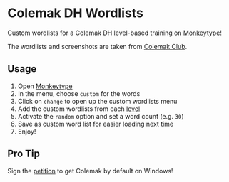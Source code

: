 # Colemak DH Wordlists

Custom wordlists for a Colemak DH level-based training on [Monkeytype][1]!

The wordlists and screenshots are taken from [Colemak Club][2].

## Usage

1. Open [Monkeytype][1]
1. In the menu, choose `custom` for the words
1. Click on `change` to open up the custom wordlists menu
1. Add the custom wordlists from each [level](./levels)
1. Activate the `random` option and set a word count (e.g. `30`)
1. Save as custom word list for easier loading next time
1. Enjoy!

## Pro Tip

Sign the [petition][3] to get Colemak by default on Windows!

[1]: https://monkeytype.com/
[2]: https://gnusenpai.net/colemakclub/
[3]: https://chng.it/nkBxhbFB7h
